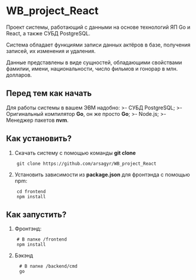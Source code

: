 # WB_project_React

Проект системы, работающий с данными на основе технологий ЯП Go и React, а также СУБД PostgreSQL.

Система обладает функциями записи данных актёров в базе, получения записей, их изменения и удаления.

Данные представлены в виде сущностей, обладающими свойствами фамилии, имени, национальности, число фильмов и гонорар в млн. долларов.

## Перед тем как начать
Для работы системы в вашем ЭВМ надобно:
    >- СУБД PostgreSQL;
    >- Оригинальный компилятор **Go**, он же просто **Go**;
    >- Node.js;
    >- Менеджер пакетов **nvm**.

## Как установить?
1) Скачать систему с помощью команды **git clone**
```
    git clone https://github.com/arsagyr/WB_project_React
```
2) Установить зависимости из **package.json** для фронтэнда с помощью npm:
```
    cd frontend
    npm install
```
## Как запустить?
1) Фронтэнд:
```
    # В папке /frontend
    npm install
```
2) Бэкэнд
```
     # В папке /backend/cmd
     go 
```